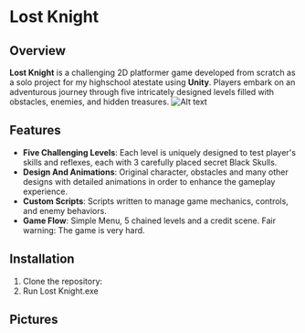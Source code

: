 # Lost Knight

## Overview
**Lost Knight** is a challenging 2D platformer game developed from scratch as a solo project for my highschool atestate using **Unity**. Players embark on an adventurous journey through five intricately designed levels filled with obstacles, enemies, and hidden treasures.
![Alt text]([https://example.com/image.png](https://imgur.com/ECZ1DfQ))

## Features
- **Five Challenging Levels**: Each level is uniquely designed to test player's skills and reflexes, each with 3 carefully placed secret Black Skulls.
- **Design And Animations**: Original character, obstacles and many other designs with detailed animations in order to enhance the gameplay experience.
- **Custom Scripts**: Scripts written to manage game mechanics, controls, and enemy behaviors.
- **Game Flow**: Simple Menu, 5 chained levels and a credit scene. Fair warning: The game is very hard.

## Installation
1. Clone the repository:
2. Run Lost Knight.exe

## Pictures

   
